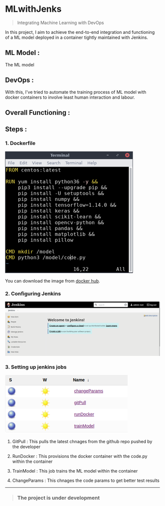 # MLwithJenks
> Integrating Machine Learning with DevOps

In this project, I aim to achieve the end-to-end integration and functioning of a ML model deployed in a container tightly maintained with Jenkins.

## ML Model : 
The ML model 

## DevOps : 
With this, I've tried to automate the training process of ML model with docker containers to involve least human interaction and labour.

## Overall Functioning : 


## Steps : 

### 1. Dockerfile
![dockerfile](./img/dockerfile.png)

You can download the image from [docker hub](https://hub.docker.com/).

### 2. Configuring Jenkins
![jenks](./img/jenkins.png)

### 3. Setting up jenkins jobs
![jenksJob](./img/jobs.png)

1. GitPull : This pulls the latest chnages from the github repo pushed by the developer

2. RunDocker : This provisions the docker container with the code.py within the container

3. TrainModel : This job trains the ML model within the container

4. ChangeParams : This chnages the code params to get better test results

---


> ### The project is under development


